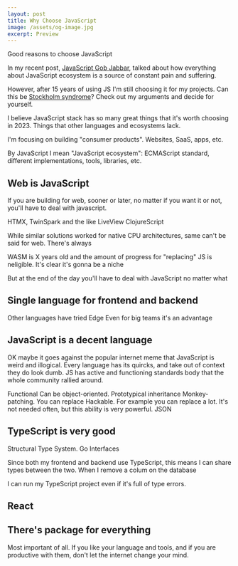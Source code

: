 ```yaml
---
layout: post
title: Why Choose JavaScript
image: /assets/og-image.jpg
excerpt: Preview
---
```


Good reasons to choose JavaScript

In my recent post, [JavaScript Gob Jabbar](/javascript-gom-jabbar/), talked about how everything about JavaScript ecosystem is a source of constant pain and suffering.

However, after 15 years of using JS I'm still choosing it for my projects. Can this be [Stockholm syndrome](https://en.wikipedia.org/wiki/Stockholm_syndrome)? Check out my arguments and decide for yourself.

I believe JavaScript stack has so many great things that it's worth choosing in 2023. Things that other languages and ecosystems lack.

I'm focusing on building "consumer products". Websites, SaaS, apps, etc.

By JavaScript I mean "JavaScript ecosystem": ECMAScript standard, different implementations, tools, libraries, etc.

## Web is JavaScript

If you are building for web, sooner or later, no matter if you want it or not, you'll have to deal with javascript.

HTMX, TwinSpark and the like
LiveView
ClojureScript

While similar solutions worked for native CPU architectures, same can't be said for web. There's always

WASM is X years old and the amount of progress for "replacing" JS is neligible. It's clear it's gonna be a niche

But at the end of the day you'll have to deal with JavaScript no matter what

## Single language for frontend and backend

Other languages have tried
Edge
Even for big teams it's an advantage

## JavaScript is a decent language

OK maybe it goes against the popular internet meme that JavaScript is weird and illogical. Every language has its quircks, and take out of context they do look dumb. JS has active and functioning standards body that the whole community rallied around.

Functional
Can be object-oriented. Prototypical inheritance
Monkey-patching. You can replace
Hackable. For example you can replace a lot. It's not needed often, but this ability is very powerful.
JSON

## TypeScript is very good

Structural Type System. Go Interfaces

Since both my frontend and backend use TypeScript, this means I can share types between the two. When I remove a colum on the database

I can run my TypeScript project even if it's full of type errors.

## React

## There's package for everything

Most important of all. If you like your language and tools, and if you are productive with them, don't let the internet change your mind.
